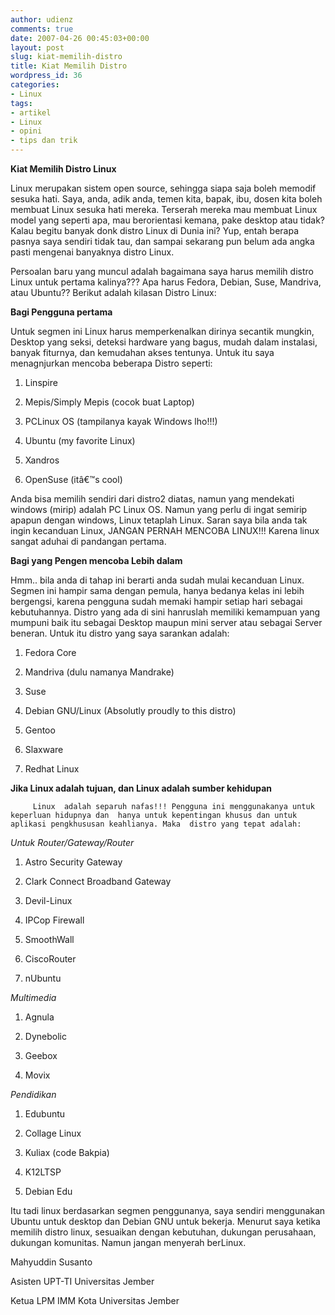 ```yaml
---
author: udienz
comments: true
date: 2007-04-26 00:45:03+00:00
layout: post
slug: kiat-memilih-distro
title: Kiat Memilih Distro
wordpress_id: 36
categories:
- Linux
tags:
- artikel
- Linux
- opini
- tips dan trik
---
```





**Kiat Memilih Distro Linux**







Linux merupakan sistem open source,  sehingga siapa saja boleh memodif sesuka hati. Saya,  anda, adik anda, temen kita, bapak, ibu, dosen  kita boleh membuat Linux sesuka hati mereka. Terserah mereka mau membuat Linux  model yang seperti  apa, mau berorientasi  kemana, pake desktop atau tidak? Kalau begitu banyak donk distro Linux di Dunia  ini? Yup, entah berapa pasnya saya sendiri tidak tau, dan sampai sekarang pun  belum ada angka pasti mengenai banyaknya distro Linux. 




Persoalan baru yang muncul adalah bagaimana  saya harus memilih distro Linux untuk pertama kalinya??? Apa harus Fedora,  Debian, Suse, Mandriva, atau Ubuntu?? Berikut adalah kilasan Distro Linux:




<!-- more -->




**Bagi  Pengguna pertama**




Untuk segmen ini Linux harus memperkenalkan  dirinya secantik mungkin, Desktop yang seksi, deteksi hardware yang bagus,  mudah dalam instalasi, banyak fiturnya, dan kemudahan akses tentunya. Untuk itu  saya menagnjurkan mencoba beberapa Distro seperti:






	
  1. Linspire

	
  2. Mepis/Simply Mepis  (cocok buat Laptop)

	
  3. PCLinux OS (tampilanya  kayak Windows lho!!!)

	
  4. Ubuntu (my favorite  Linux)

	
  5. Xandros

	
  6. OpenSuse (itâ€™s  cool)




Anda bisa memilih sendiri dari distro2  diatas, namun yang mendekati windows (mirip) adalah PC Linux OS. Namun yang  perlu di ingat semirip apapun dengan windows, Linux tetaplah Linux. Saran saya  bila anda tak ingin kecanduan Linux, JANGAN PERNAH MENCOBA LINUX!!! Karena linux  sangat aduhai di pandangan pertama.




**Bagi  yang Pengen mencoba Lebih dalam**




Hmm.. bila anda di tahap ini berarti anda sudah mulai  kecanduan Linux. Segmen ini hampir sama dengan pemula, hanya bedanya kelas ini  lebih bergengsi, karena pengguna sudah memaki hampir setiap hari sebagai  kebutuhannya. Distro yang ada di sini hanruslah memiliki kemampuan yang mumpuni  baik itu sebagai Desktop maupun mini server atau sebagai Server beneran. Untuk itu  distro yang saya sarankan adalah:






	
  1. Fedora Core

	
  2. Mandriva (dulu  namanya Mandrake)

	
  3. Suse

	
  4. Debian GNU/Linux  (Absolutly proudly to this distro)

	
  5. Gentoo

	
  6. Slaxware

	
  7. Redhat Linux




**Jika  Linux adalah tujuan, dan Linux adalah sumber kehidupan**




         Linux  adalah separuh nafas!!! Pengguna ini menggunakanya untuk keperluan hidupnya dan  hanya untuk kepentingan khusus dan untuk aplikasi pengkhususan keahlianya. Maka  distro yang tepat adalah:




_Untuk  Router/Gateway/Router_






	
  1. Astro Security  Gateway

	
  2. Clark Connect  Broadband Gateway

	
  3. Devil-Linux

	
  4. IPCop Firewall

	
  5. SmoothWall

	
  6. CiscoRouter

	
  7. nUbuntu




_Multimedia_






	
  1. Agnula

	
  2. Dynebolic

	
  3. Geebox

	
  4. Movix




_Pendidikan_






	
  1. Edubuntu

	
  2. Collage Linux

	
  3. Kuliax (code  Bakpia)

	
  4. K12LTSP

	
  5. Debian Edu




Itu tadi linux berdasarkan segmen  penggunanya, saya sendiri menggunakan Ubuntu untuk desktop dan Debian GNU untuk  bekerja. Menurut saya ketika memilih distro linux, sesuaikan dengan kebutuhan,  dukungan perusahaan, dukungan komunitas. Namun jangan menyerah berLinux.







Mahyuddin Susanto




Asisten UPT-TI Universitas Jember




Ketua LPM IMM Kota Universitas Jember
